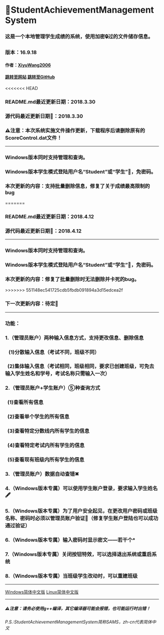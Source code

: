 ﻿# 💯StudentAchievementManagementSystem
<h3>这是一个本地管理学生成绩的系统，使用加密🔒过的文件储存信息。</h3>
<h3>版本：16.9.18</h3>
<h4>作者：<a href="https://github.com/XiyuWang2006/">XiyuWang2006</a></h4>
<h4><a href="https://xiyuwang2006.github.io/MyWork/StudentAchievementManagementSystem/">跳转至网站</a>  <a href="https://github.com/XiyuWang2006/StudentAchievementManagementSystem/">跳转至GitHub</a></h4>
<<<<<<< HEAD
<h3>README.md最近更新日期：2018.3.30</h3>
<h3>源代码最近更新日期📅：2018.3.30</h3>
<h3>⚠注意：本次系统实施文件操作更新，下载程序后请删除原有的ScoreControl.dat文件！</h3>
<hr />
<h3>Windows版本同时支持管理和查询。</h3> 
<h3>Windows版本学生模式登陆用户名“Student”或“学生”👱，免密码。</h3>
<h3>本次更新的内容：支持批量删除信息，修复了关于成绩最高限制的bug</h3>
=======
<h3>README.md最近更新日期：2018.4.12</h3>
<h3>源代码最近更新日期📅：2018.4.12</h3>
<hr />
<h3>Windows版本同时支持管理和查询。</h3> 
<h3>Windows版本学生模式登陆用户名“Student”或“学生”👱，免密码。</h3>
<h3>本次更新的内容：修复了批量删除时无法删除并卡死的bug。</h3>
>>>>>>> 551148ec541725cdb5fbdb091894a3d15edcea2f
<h3>下一次更新内容：待定🏴</h3>
<hr />

<h3>功能：</h3>
<h3>1.（管理员账户）两种输入信息方式，支持更改信息、删除信息</h3>
<h3>    (1)分散输入信息（考试不同，班级不同）</h3>
<h3>    (2)集体输入信息（考试相同，班级相同，要求已创建班级，可免去输入学生姓名和学号，考试名称只需输入一次）</h3>
<h3>2.（管理员账户+学生账户）⑤种查询方式</h3>
<h3>    (1)查看所有信息</h3>
<h3>    (2)查看单个学生的所有信息</h3>
<h3>    (3)查看特定分数线内所有学生的信息</h3>
<h3>    (4)查看特定考试内所有学生的信息</h3>
<h3>    (5)查看现有班级内所有学生的信息</h3>
<h3>3.（管理员账户）数据自动查错✖</h3>
<h3>4.（Windows版本专属）可以使用学生账户登录，要求输入学生姓名🖋</h3>
<h3>5.（Windows版本专属）为了用户安全起见，在更改用户密码或班级名称、密码时必须以管理员账户验证🛂（修复学生账户登陆也可以成功通过验证）</h3>
<h3>6.（Windows版本专属）输入密码时显示密文——若干个*</h3>
<h3>7.（Windows版本专属）关闭按钮特效，可以选择退出系统或重启系统</h3>
<h3>8.（Windows版本专属）当班级学生改动时，可以重建班级</h3>
<hr />
<p><a href="https://xiyuwang2006.github.io/StudentAchievementManagementSystem/WindowsEdition/">Windows简体中文版</a>
 <a href="https://xiyuwang2006.github.io/StudentAchievementManagementSystem/LinuxEdition/">Linux简体中文版</a></p>
<hr />
<h5>⚠注意：请务必使用g++编译，其它编译器可能会报错，也可能运行时出错！</h5>
<h6>P.S.:StudentAchievementManagementSystem简称SAMS，zh-cn代表简体中文</h6>
